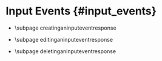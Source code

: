 Input Events {#input_events}
============
* \subpage creatinganinputeventresponse

* \subpage editinganinputeventresponse

* \subpage deletinganinputeventresponse
